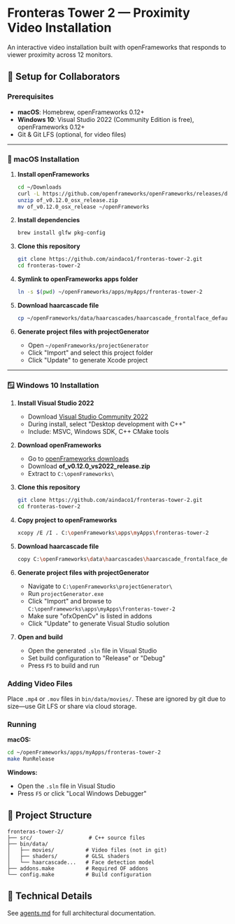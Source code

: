 # Fronteras Tower 2 — Proximity Video Installation

An interactive video installation built with openFrameworks that responds to viewer proximity across 12 monitors.

## 🚀 Setup for Collaborators

### Prerequisites

- **macOS**: Homebrew, openFrameworks 0.12+
- **Windows 10**: Visual Studio 2022 (Community Edition is free), openFrameworks 0.12+
- Git & Git LFS (optional, for video files)

---

### 🍎 macOS Installation

1. **Install openFrameworks**

   ```bash
   cd ~/Downloads
   curl -L https://github.com/openframeworks/openFrameworks/releases/download/0.12.0/of_v0.12.0_osx_release.zip -o of_v0.12.0_osx_release.zip
   unzip of_v0.12.0_osx_release.zip
   mv of_v0.12.0_osx_release ~/openFrameworks
   ```

2. **Install dependencies**

   ```bash
   brew install glfw pkg-config
   ```

3. **Clone this repository**

   ```bash
   git clone https://github.com/aindaco1/fronteras-tower-2.git
   cd fronteras-tower-2
   ```

4. **Symlink to openFrameworks apps folder**

   ```bash
   ln -s $(pwd) ~/openFrameworks/apps/myApps/fronteras-tower-2
   ```

5. **Download haarcascade file**

   ```bash
   cp ~/openFrameworks/data/haarcascades/haarcascade_frontalface_default.xml bin/data/
   ```

6. **Generate project files with projectGenerator**
   - Open `~/openFrameworks/projectGenerator`
   - Click "Import" and select this project folder
   - Click "Update" to generate Xcode project

---

### 🪟 Windows 10 Installation

1. **Install Visual Studio 2022**
   - Download [Visual Studio Community 2022](https://visualstudio.microsoft.com/downloads/)
   - During install, select "Desktop development with C++"
   - Include: MSVC, Windows SDK, C++ CMake tools

2. **Download openFrameworks**
   - Go to [openFrameworks downloads](https://openframeworks.cc/download/)
   - Download **of_v0.12.0_vs2022_release.zip**
   - Extract to `C:\openFrameworks\`

3. **Clone this repository**

   ```bash
   git clone https://github.com/aindaco1/fronteras-tower-2.git
   cd fronteras-tower-2
   ```

4. **Copy project to openFrameworks**

   ```bash
   xcopy /E /I . C:\openFrameworks\apps\myApps\fronteras-tower-2
   ```

5. **Download haarcascade file**

   ```bash
   copy C:\openFrameworks\data\haarcascades\haarcascade_frontalface_default.xml bin\data\
   ```

6. **Generate project files with projectGenerator**
   - Navigate to `C:\openFrameworks\projectGenerator\`
   - Run `projectGenerator.exe`
   - Click "Import" and browse to `C:\openFrameworks\apps\myApps\fronteras-tower-2`
   - Make sure "ofxOpenCv" is listed in addons
   - Click "Update" to generate Visual Studio solution

7. **Open and build**
   - Open the generated `.sln` file in Visual Studio
   - Set build configuration to "Release" or "Debug"
   - Press `F5` to build and run

### Adding Video Files

Place `.mp4` or `.mov` files in `bin/data/movies/`. These are ignored by git due to size—use Git LFS or share via cloud storage.

### Running

**macOS:**

```bash
cd ~/openFrameworks/apps/myApps/fronteras-tower-2
make RunRelease
```

**Windows:**

- Open the `.sln` file in Visual Studio
- Press `F5` or click "Local Windows Debugger"

## 📁 Project Structure

```
fronteras-tower-2/
├── src/                  # C++ source files
├── bin/data/
│   ├── movies/          # Video files (not in git)
│   ├── shaders/         # GLSL shaders
│   └── haarcascade...   # Face detection model
├── addons.make          # Required OF addons
└── config.make          # Build configuration
```

## 🎨 Technical Details

See [agents.md](agents.md) for full architectural documentation.